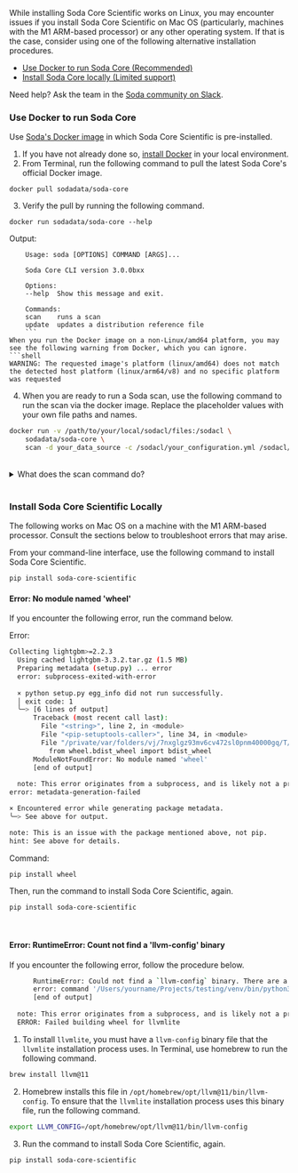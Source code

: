 While installing Soda Core Scientific works on Linux, you may encounter issues if you install Soda Core Scientific on Mac OS (particularly, machines with the M1 ARM-based processor) or any other operating system. If that is the case, consider using one of the following alternative installation procedures.
* [Use Docker to run Soda Core (Recommended)](#use-docker-to-run-soda-core)
* [Install Soda Core locally (Limited support)](#install-soda-core-locally)

Need help? Ask the team in the <a href="http://community.soda.io/slack" target="_blank"> Soda community on Slack</a>.

### Use Docker to run Soda Core

Use <a href="https://hub.docker.com/repository/docker/sodadata/soda-core" target="_blank">Soda's Docker image</a> in which Soda Core Scientific is pre-installed.

1. If you have not already done so, <a href="https://docs.docker.com/get-docker/" target="_blank">install Docker</a> in your local environment.
2. From Terminal, run the following command to pull the latest Soda Core's official Docker image.
```shell
docker pull sodadata/soda-core
```
3. Verify the pull by running the following command.
```shell
docker run sodadata/soda-core --help
```
Output:
```shell
    Usage: soda [OPTIONS] COMMAND [ARGS]...

    Soda Core CLI version 3.0.0bxx

    Options:
    --help  Show this message and exit.

    Commands:
    scan    runs a scan
    update  updates a distribution reference file
    ```
When you run the Docker image on a non-Linux/amd64 platform, you may see the following warning from Docker, which you can ignore.
```shell
WARNING: The requested image's platform (linux/amd64) does not match the detected host platform (linux/arm64/v8) and no specific platform was requested
```
4. When you are ready to run a Soda scan, use the following command to run the scan via the docker image. Replace the placeholder values with your own file paths and names.
```bash
docker run -v /path/to/your/local/sodacl/files:/sodacl \
    sodadata/soda-core \
    scan -d your_data_source -c /sodacl/your_configuration.yml /sodacl/your_checks.yml
```

<br />

<details>
  <summary>What does the scan command do? </summary>
  <ul>
    <li><code>docker run</code> ensures that the docker engine runs a specific image.</li>
    <li><code>-v</code> mounts your SodaCL files into the container. In other words, it makes the files in your local environment available to the docker container. The command example maps your local directory to <code>/sodacl</code> inside of the docker container, but you can change this location if you prefer. </li>
    <li><code>sodadata/soda-core</code> refers to the image that <code>docker run</code> must use.</li>
    <li><code>scan</code> instructs Soda Core to execute a scan of your data. </li>
    <li><code>-d</code> indicates the name of the data source to scan.</li>
    <li><code>-c</code> specifies the filepath and name of the configuration YAML file.</li>
  </ul>
</details>



<br />

### Install Soda Core Scientific Locally 

The following works on Mac OS on a machine with the M1 ARM-based processor. Consult the sections below to troubleshoot errors that may arise.

From your command-line interface, use the following command to install Soda Core Scientific.
```bash
pip install soda-core-scientific
```

#### Error: No module named 'wheel'

If you encounter the following error, run the command below. 

Error:
```bash
Collecting lightgbm>=2.2.3
  Using cached lightgbm-3.3.2.tar.gz (1.5 MB)
  Preparing metadata (setup.py) ... error
  error: subprocess-exited-with-error
  
  × python setup.py egg_info did not run successfully.
  │ exit code: 1
  ╰─> [6 lines of output]
      Traceback (most recent call last):
        File "<string>", line 2, in <module>
        File "<pip-setuptools-caller>", line 34, in <module>
        File "/private/var/folders/vj/7nxglgz93mv6cv472sl0pnm40000gq/T/pip-install-j0txphmm/lightgbm_327e689fd1a645dfa052e5669c31918c/setup.py", line 17, in <module>
          from wheel.bdist_wheel import bdist_wheel
      ModuleNotFoundError: No module named 'wheel'
      [end of output]
  
  note: This error originates from a subprocess, and is likely not a problem with pip.
error: metadata-generation-failed

× Encountered error while generating package metadata.
╰─> See above for output.

note: This is an issue with the package mentioned above, not pip.
hint: See above for details.
```
Command:
```bash
pip install wheel
```
Then, run the command to install Soda Core Scientific, again.
```bash
pip install soda-core-scientific 
```

<br />

#### Error: RuntimeError: Count not find a 'llvm-config' binary

If you encounter the following error, follow the procedure below.
```bash
      RuntimeError: Could not find a `llvm-config` binary. There are a number of reasons this could occur, please see: https://llvmlite.readthedocs.io/en/latest/admin-guide/install.html#using-pip for help.
      error: command '/Users/yourname/Projects/testing/venv/bin/python3' failed with exit code 1
      [end of output]
  
  note: This error originates from a subprocess, and is likely not a problem with pip.
  ERROR: Failed building wheel for llvmlite
```

1. To install `llvmlite`, you must have a `llvm-config` binary file that the `llvmlite` installation process uses. In Terminal, use homebrew to run the following command.
```bash
brew install llvm@11
```
2. Homebrew installs this file in `/opt/homebrew/opt/llvm@11/bin/llvm-config`. To ensure that the `llvmlite` installation process uses this binary file, run the following command.
```bash
export LLVM_CONFIG=/opt/homebrew/opt/llvm@11/bin/llvm-config
```
3. Run the command to install Soda Core Scientific, again.
```bash
pip install soda-core-scientific 
```
